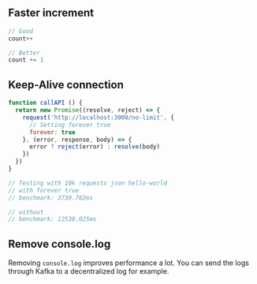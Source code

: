 ## Faster increment

```javascript
// Good
count++

// Better
count += 1
```

## Keep-Alive connection

```javascript
function callAPI () {
  return new Promise((resolve, reject) => {
    request('http://localhost:3000/no-limit', {
      // Setting forever true
      forever: true
    }, (error, response, body) => {
      error ? reject(error) : resolve(body)
    })
  })
}

// Testing with 10k requests json hello-world
// with forever true
// benchmark: 3739.762ms

// without
// benchmark: 12530.025ms
```

## Remove console.log

Removing `console.log` improves performance a lot. You can send the logs through Kafka to a decentralized log for example.
